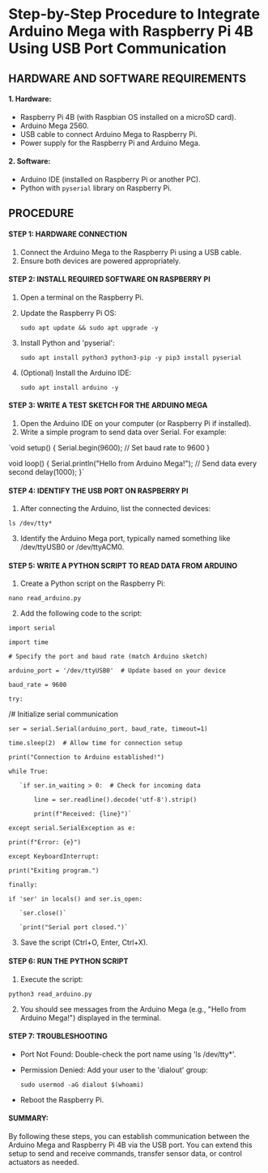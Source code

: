 # Step-by-Step Procedure to Integrate Arduino Mega with Raspberry Pi 4B Using USB Port Communication #

## HARDWARE AND SOFTWARE REQUIREMENTS ##

#### 1. Hardware: #### 
  - Raspberry Pi 4B (with Raspbian OS installed on a microSD card).
  - Arduino Mega 2560.
  - USB cable to connect Arduino Mega to Raspberry Pi.
  - Power supply for the Raspberry Pi and Arduino Mega.

#### 2. Software: #### 
  - Arduino IDE (installed on Raspberry Pi or another PC).
  - Python with `pyserial` library on Raspberry Pi.

## PROCEDURE ##

#### STEP 1: HARDWARE CONNECTION ####
1. Connect the Arduino Mega to the Raspberry Pi using a USB cable.
2. Ensure both devices are powered appropriately.

#### STEP 2: INSTALL REQUIRED SOFTWARE ON RASPBERRY PI #### 
1. Open a terminal on the Raspberry Pi.
2. Update the Raspberry Pi OS:

    `sudo apt update && sudo apt upgrade -y`

3. Install Python and 'pyserial':

   `sudo apt install python3 python3-pip -y
   pip3 install pyserial`

5. (Optional) Install the Arduino IDE:

   `sudo apt install arduino -y`

#### STEP 3: WRITE A TEST SKETCH FOR THE ARDUINO MEGA #### 
1. Open the Arduino IDE on your computer (or Raspberry Pi if installed).
2. Write a simple program to send data over Serial. For example:

`void setup() {
 Serial.begin(9600); // Set baud rate to 9600
}

 void loop() {
 Serial.println("Hello from Arduino Mega!"); // Send data every second
 delay(1000);
}`

#### STEP 4: IDENTIFY THE USB PORT ON RASPBERRY PI ####
1. After connecting the Arduino, list the connected devices:

  `ls /dev/tty*`
 
3. Identify the Arduino Mega port, typically named something like /dev/ttyUSB0 or /dev/ttyACM0.

#### STEP 5: WRITE A PYTHON SCRIPT TO READ DATA FROM ARDUINO ####
1. Create a Python script on the Raspberry Pi:

  `nano read_arduino.py`

2. Add the following code to the script:

`import serial`

`import time`



`# Specify the port and baud rate (match Arduino sketch)`

`arduino_port = '/dev/ttyUSB0'  # Update based on your device`

`baud_rate = 9600`



`try:`

   /# Initialize serial communication
   
   `ser = serial.Serial(arduino_port, baud_rate, timeout=1)`
   
   `time.sleep(2)  # Allow time for connection setup`
   
   `print("Connection to Arduino established!")`

  
  `while True:`
  
       `if ser.in_waiting > 0:  # Check for incoming data
       
           line = ser.readline().decode('utf-8').strip()
           
           print(f"Received: {line}")`



`except serial.SerialException as e:`

   `print(f"Error: {e}")`


`except KeyboardInterrupt:`

   `print("Exiting program.")`


`finally:`

   `if 'ser' in locals() and ser.is_open:`
   
       `ser.close()`
       
       `print("Serial port closed.")`  


3. Save the script (Ctrl+O, Enter, Ctrl+X).

#### STEP 6: RUN THE PYTHON SCRIPT #### 
1. Execute the script:

  `python3 read_arduino.py`
 
2. You should see messages from the Arduino Mega (e.g., "Hello from Arduino Mega!") displayed in the terminal.

#### STEP 7: TROUBLESHOOTING #### 
- Port Not Found: Double-check the port name using 'ls /dev/tty*'.
- Permission Denied: Add your user to the 'dialout' group:

  `sudo usermod -aG dialout $(whoami)`

- Reboot the Raspberry Pi.

#### SUMMARY: #### 

By following these steps, you can establish communication between the Arduino Mega and Raspberry Pi 4B via the USB port. You can extend this setup to send and receive commands, transfer sensor data, or control actuators as needed.
